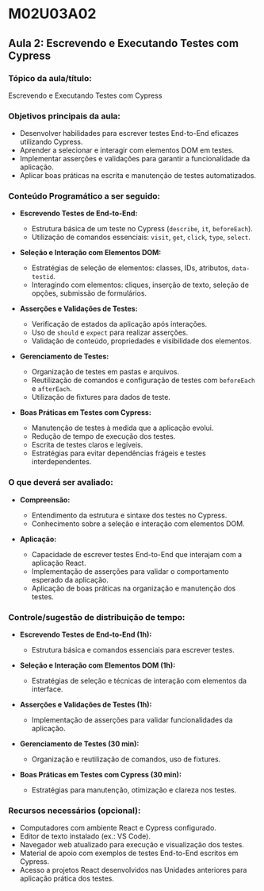 # **M02U03A02**

## **Aula 2: Escrevendo e Executando Testes com Cypress**

### **Tópico da aula/título:**

Escrevendo e Executando Testes com Cypress

### **Objetivos principais da aula:**

- Desenvolver habilidades para escrever testes End-to-End eficazes utilizando Cypress.
- Aprender a selecionar e interagir com elementos DOM em testes.
- Implementar asserções e validações para garantir a funcionalidade da aplicação.
- Aplicar boas práticas na escrita e manutenção de testes automatizados.

### **Conteúdo Programático a ser seguido:**

- **Escrevendo Testes de End-to-End:**
  - Estrutura básica de um teste no Cypress (`describe`, `it`, `beforeEach`).
  - Utilização de comandos essenciais: `visit`, `get`, `click`, `type`, `select`.

- **Seleção e Interação com Elementos DOM:**
  - Estratégias de seleção de elementos: classes, IDs, atributos, `data-testid`.
  - Interagindo com elementos: cliques, inserção de texto, seleção de opções, submissão de formulários.

- **Asserções e Validações de Testes:**
  - Verificação de estados da aplicação após interações.
  - Uso de `should` e `expect` para realizar asserções.
  - Validação de conteúdo, propriedades e visibilidade dos elementos.

- **Gerenciamento de Testes:**
  - Organização de testes em pastas e arquivos.
  - Reutilização de comandos e configuração de testes com `beforeEach` e `afterEach`.
  - Utilização de fixtures para dados de teste.

- **Boas Práticas em Testes com Cypress:**
  - Manutenção de testes à medida que a aplicação evolui.
  - Redução de tempo de execução dos testes.
  - Escrita de testes claros e legíveis.
  - Estratégias para evitar dependências frágeis e testes interdependentes.

### **O que deverá ser avaliado:**

- **Compreensão:**
  - Entendimento da estrutura e sintaxe dos testes no Cypress.
  - Conhecimento sobre a seleção e interação com elementos DOM.

- **Aplicação:**
  - Capacidade de escrever testes End-to-End que interajam com a aplicação React.
  - Implementação de asserções para validar o comportamento esperado da aplicação.
  - Aplicação de boas práticas na organização e manutenção dos testes.

### **Controle/sugestão de distribuição de tempo:**

- **Escrevendo Testes de End-to-End (1h):**
  - Estrutura básica e comandos essenciais para escrever testes.

- **Seleção e Interação com Elementos DOM (1h):**
  - Estratégias de seleção e técnicas de interação com elementos da interface.

- **Asserções e Validações de Testes (1h):**
  - Implementação de asserções para validar funcionalidades da aplicação.

- **Gerenciamento de Testes (30 min):**
  - Organização e reutilização de comandos, uso de fixtures.

- **Boas Práticas em Testes com Cypress (30 min):**
  - Estratégias para manutenção, otimização e clareza nos testes.

### **Recursos necessários (opcional):**

- Computadores com ambiente React e Cypress configurado.
- Editor de texto instalado (ex.: VS Code).
- Navegador web atualizado para execução e visualização dos testes.
- Material de apoio com exemplos de testes End-to-End escritos em Cypress.
- Acesso a projetos React desenvolvidos nas Unidades anteriores para aplicação prática dos testes.
